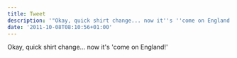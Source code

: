 ```yaml
---
title: Tweet
description: '"Okay, quick shirt change... now it''s ''come on England!''"'
date: '2011-10-08T08:10:56+01:00'
---
```

Okay, quick shirt change... now it's 'come on England!'
